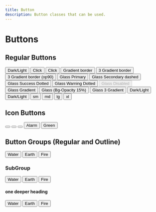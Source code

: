 ```yaml
---
title: Button
description: Button classes that can be used.
---
```


# Buttons

<div class="flex flex-col gap-8 justify-center items-center">
	<section>
		<h2>Regular Buttons</h2>
		<div class="flex justify-center items-center flex-wrap gap-4">
			<button class="btn-primary">Dark/Light</button>
			<button class="btn-tr-primary-tertiary-secondary">Click</button>
			<button class="btn-tr-primary-op50-tertiary-op50-secondary-op50">Click</button>
			<button class="btn-border-surface-800-br-primary-secondary">Gradient border</button>
			<button class="btn-border-surface-800-br-primary-secondary-success">3 Gradient border</button>
			<button class="btn-border-surface-800-op90-br-primary-secondary-success"
				>3 Gradient border (op90)</button
			>
			<button class="btn-glass-primary">Glass Primary</button>
			<!-- Overwritting the default background opacity of 30% for glass buttons -->
			<!-- <button class="btn-glass-primary-op20">Glass Primary</button> -->
			<button class="btn-glass-secondary border-dashed">Glass Secondary dashed</button>
			<button class="btn-glass-success border-dotted">Glass Success Dotted</button>
			<button class="btn-glass-warning border-dotted">Glass Warning Dotted</button>
			<button class="btn-glass-secondary" disabled>Glass Disabled</button>
			<button class="btn-glass-tl-tertiary-primary">Glass Gradient</button>
			<!-- Glass Gradient with non-default opacity values -->
			<button class="btn-glass-tertiary-op15-primary-op15">Glass (Bg-Opacity 15%)</button>
			<button class="btn-glass-tl-tertiary-primary-secondary">Glass 3 Gradient</button>
			<button class="btn-b-primary-secondary">Dark/Light</button>
			<button class="btn-br-primary-400-secondary-800">Dark/Light</button>
			<button class="btn-glass-tl-tertiary-primary-secondary btn-sm">sm</button>
			<button class="btn-glass-tl-tertiary-primary-secondary btn-md">md</button>
			<button class="btn-glass-tl-tertiary-primary-secondary btn-lg">lg</button>
			<button class="btn-glass-tl-tertiary-primary-secondary btn-xl">xl</button>
		</div>
	</section>
	<section>
		<h2>Icon Buttons</h2>
		<div class="flex justify-center items-center flex-wrap gap-4">
			<button class="btn-br-primary-secondary btn-xl">
				<span class="i-material-symbols:notifications-active-rounded" />
			</button>
			<button class="btn-primary btn-icon btn-lg rounded-full">
				<!-- <span class="sr-only">Alarm</span> -->
				<span class="i-material-symbols:notifications-active-rounded" />
			</button>
			<button
				class="btn-border-surface-bl-primary-secondary-success btn-icon rounded-full hover:(text-surface-900)"
			>
				<!-- <span class="sr-only">Alarm</span> -->
				<span class="i-material-symbols:add-shopping-cart-outline-rounded" />
			</button>
			<button class="btn-border-surface-tl-primary-tertiary-error">
				<!-- <span class="sr-only">Alarm</span> -->
				<span class="i-material-symbols:notifications-active-rounded" />
				<span>Alarm</span>
			</button>
			<button class="btn-border-surface-tr-success-warning hover:(text-surface-900)">
				<!-- <span class="sr-only">Alarm</span> -->
				<span class="i-material-symbols:temp-preferences-eco-outline" />
				<span>Green</span>
			</button>
		</div>
	</section>
	<section>
		<h2>Button Groups (Regular and Outline)</h2>
		<div class="btn-group-error-op90">
			<button>
				<span class="text-xl i-material-symbols:water-drop-rounded" />
				<span>Water</span>
			</button>
			<button>
				<span class="text-xl i-material-symbols:globe-uk" />
				<span>Earth</span>
			</button>
			<button>
				<span class="text-xl i-mdi:fire" />
				<span>Fire</span>
			</button>
		</div>
		<h3>SubGroup</h3>
		<div class="btn-group-outline-secondary">
			<button>
				<span class="text-xl i-material-symbols:water-drop-rounded" />
				<span>Water</span>
			</button>
			<button>
				<span class="text-xl i-material-symbols:globe-uk" />
				<span>Earth</span>
			</button>
			<button>
				<span class="text-xl i-mdi:fire" />
				<span>Fire</span>
			</button>
		</div>
		<!-- <div class="btn-group-outline-primary-200 btn-group-text-hover-primary-900"> -->
		<h4 class="py-32">one deeper heading</h4>
		<div class="btn-group-outline-primary-200">
			<button class="hover:(text-primary-900)!">
				<span class="text-xl i-material-symbols:water-drop-rounded" />
				<span>Water</span>
			</button>
			<button class="hover:(text-primary-900)!">
				<span class="text-xl i-material-symbols:globe-uk" />
				<span>Earth</span>
			</button>
			<button class="hover:(text-primary-900)!">
				<span class="text-xl i-mdi:fire" />
				<span>Fire</span>
			</button>
		</div>
	</section>
</div>

<!-- Add a search functionality with all available shortcuts here -->
<style>
	/* h2 {
		@apply text-center text-2xl font-bold text-surface-900-200;
	}

	section {
		@apply flex flex-col gap-4 justify-center items-center py-64;
	} */

	/* p {
		@apply text-surface-900-200;
	} */
</style>
